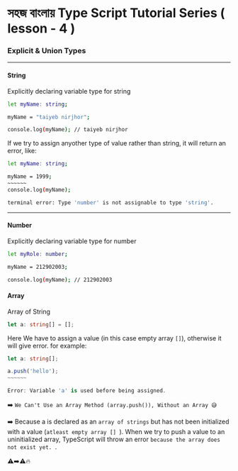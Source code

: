 # সহজ বাংলায় Type Script Tutorial Series ( lesson - 4 )

### Explicit & Union Types

---

#### String

Explicitly declaring variable type for string

```bash
let myName: string;

myName = "taiyeb nirjhor";

console.log(myName); // taiyeb nirjhor
```

If we try to assign anyother type of value rather than string, it will return an error, like:

```bash
let myName: string;

myName = 1999;
~~~~~~
console.log(myName);

terminal error: Type 'number' is not assignable to type 'string'.
```

---

#### Number

Explicitly declaring variable type for number

```bash
let myRole: number;

myName = 212902003;

console.log(myName); // 212902003
```

#### Array

Array of String

```ts
let a: string[] = [];
```

Here We have to assign a value (in this case empty array `[]`), otherwise it will give error. for example:

```ts
let a: string[];

a.push('hello');
~~~~~~

Error: Variable 'a' is used before being assigned.
```

➡️ `We Can't Use an Array Method (array.push()), Without an Array 😅`

➡️ Because a is declared as an `array of strings` but has not been initialized with a value (`atleast empty array [] `). When we try to push a value to an uninitialized array, TypeScript will throw an error `because the array does not exist yet. `.

⚠️➡️⚠️🔥
